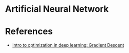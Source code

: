 # Artificial Neural Network

# References
- [Intro to optimization in deep learning: Gradient Descent](https://blog.paperspace.com/intro-to-optimization-in-deep-learning-gradient-descent/)
